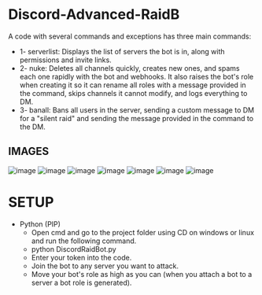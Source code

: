 # Discord-Advanced-RaidB

A code with several commands and exceptions has three main commands:

- 1- serverlist: Displays the list of servers the bot is in, along with permissions and invite links.
- 2- nuke: Deletes all channels quickly, creates new ones, and spams each one rapidly with the bot and webhooks. It also raises the bot's role when creating it so it can rename all roles with a message provided in the command, skips channels it cannot modify, and logs everything to DM.
- 3- banall: Bans all users in the server, sending a custom message to DM for a "silent raid" and sending the message provided in the command to the DM.

## IMAGES

![image](https://github.com/user-attachments/assets/ccce977e-4a4f-44fd-982b-0bff038f1ad8)
![image](https://github.com/user-attachments/assets/9d6c055f-bcaf-403c-8c36-6d8b8bd5ea50)
![image](https://github.com/user-attachments/assets/bfb3ed1e-1127-4491-a192-f689d4b64e0d)
![image](https://github.com/user-attachments/assets/43165acb-5850-4a20-afaa-f0f57c460de5)
![image](https://github.com/user-attachments/assets/cc985ebb-d0ea-4ac3-816b-82ab83ef880d)
![image](https://github.com/user-attachments/assets/a782d9ee-aa6d-49e3-a29d-02cafe12053a)
![image](https://github.com/user-attachments/assets/4a6842ee-44b1-4345-ba6f-2a913939f94f)

# SETUP

- Python (PIP)
  - Open cmd and go to the project folder using CD on windows or linux and run the following command.
  - python DiscordRaidBot.py
  - Enter your token into the code.
  - Join the bot to any server you want to attack.
  - Move your bot's role as high as you can (when you attach a bot to a server a bot role is generated).



